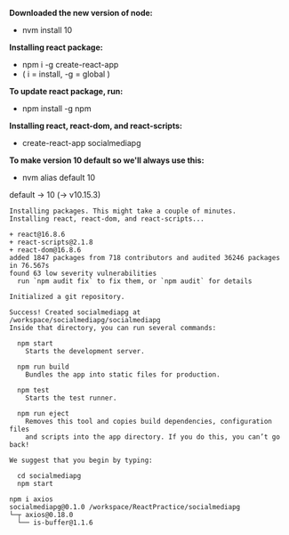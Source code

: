 **Downloaded the new version of node:**
- nvm install 10

**Installing react package:**
- npm i -g create-react-app
- ( i = install, -g = global )
 
**To update react package, run:**
- npm install -g npm 

**Installing react, react-dom, and react-scripts:**
- create-react-app socialmediapg

**To make version 10 default so we'll always use this:**
- nvm alias default 10

default -> 10 (-> v10.15.3)
```
Installing packages. This might take a couple of minutes.
Installing react, react-dom, and react-scripts...

+ react@16.8.6
+ react-scripts@2.1.8
+ react-dom@16.8.6
added 1847 packages from 718 contributors and audited 36246 packages in 76.567s
found 63 low severity vulnerabilities
  run `npm audit fix` to fix them, or `npm audit` for details

Initialized a git repository.

Success! Created socialmediapg at /workspace/socialmediapg/socialmediapg
Inside that directory, you can run several commands:

  npm start
    Starts the development server.

  npm run build
    Bundles the app into static files for production.

  npm test
    Starts the test runner.

  npm run eject
    Removes this tool and copies build dependencies, configuration files
    and scripts into the app directory. If you do this, you can’t go back!

We suggest that you begin by typing:

  cd socialmediapg
  npm start
  
npm i axios
socialmediapg@0.1.0 /workspace/ReactPractice/socialmediapg
└─┬ axios@0.18.0 
  └── is-buffer@1.1.6 
```
